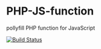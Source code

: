 # PHP-JS-function
pollyfill PHP function for JavaScript

[![Build Status](https://travis-ci.org/SangHakLee/PHP-JS-function.svg?branch=master)](http://travis-ci.org/SangHakLee/PHP-JS-function)
